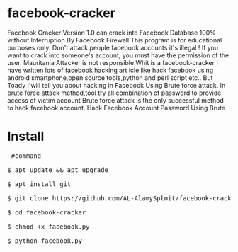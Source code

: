 # facebook-cracker

Facebook Cracker Version 1.0 can crack into Facebook Database 100% without Interruption By Facebook Firewall
This program is for educational purposes only.
Don't attack people facebook accounts it's illegal !
If you want to crack into someone's account, you must have the permission of the user.
Mauritania Attacker is not responsible
Whit is a facebook-cracker
I have written lots of facebook hacking art icle like hack facebook using android smartphone,open source tools,python and perl script etc.. But Toady I'will tell you about hacking in Facebook Using Brute force attack.
In brute force attack method,tool try all combination of password to provide access of victim account Brute force attack is the only successful method to hack facebook account. Hack Facebook Account Password Using Brute

# Install

<pre><span class="pl-c"></span> #command </span>

$ apt update && apt upgrade 

$ apt install git 

$ git clone https://github.com/AL-AlamySploit/facebook-cracker

$ cd facebook-cracker 

$ chmod +x facebook.py 

$ python facebook.py </span></pre>
